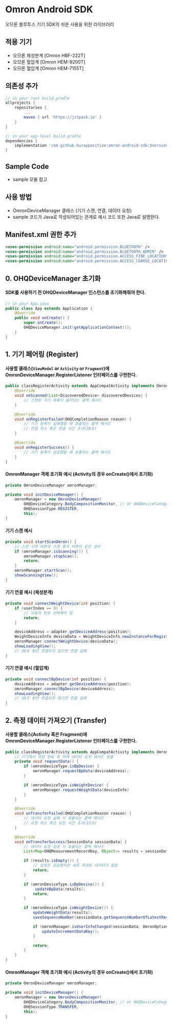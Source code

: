 # Omron Android SDK
오므론 블루투스 기기 SDK의 쉬운 사용을 위한 라이브러리

## 적용 기기
- 오므론 체성분계 [Omron HBF-222T]
- 오므론 혈압계 [Omron HEM-9200T]
- 오므론 혈압계 [Omron HEM-7155T]

## 의존성 추가
```gradle
// in your root build.gradle
allprojects {
    repositories {
        ...
        maven { url 'https://jitpack.io' }
    }
}

// in your app-level build.gradle
dependencies {
    implementation 'com.github.huraypositive:omron-android-sdk:$version'
}
```

## Sample Code
- sample 모듈 참고

## 사용 방법
- OmronDeviceManager 클래스 (기기 스캔, 연결, 데이터 요청)
- sample 코드가 Java로 작성되어있는 관계로 예시 코드 또한 Java로 설명한다.

## Manifest.xml 권한 추가
```xml
<uses-permission android:name="android.permission.BLUETOOTH" />
<uses-permission android:name="android.permission.BLUETOOTH_ADMIN" />
<uses-permission android:name="android.permission.ACCESS_FINE_LOCATION" />
<uses-permission android:name="android.permission.ACCESS_COARSE_LOCATION" />
```

## 0. OHQDeviceManager 초기화
#### SDK를 사용하기 전 OHQDeviceManager 인스턴스를 초기화해줘야 한다. 
```Java
// in your App.java
public class App extends Application {
    @Override
    public void onCreate() {
        super.onCreate();
        OHQDeviceManager.init(getApplicationContext());
    }
}
```

## 1. 기기 페어링 (Register)
#### 사용할 클래스(`ViewModel` or `Activity` or `Fragment`)에 OmronDeviceManager.RegisterListener 인터페이스를 구현한다.
```Java
public classRegisterActivity extends AppCompatActivity implements OmronDeviceManager.RegisterListener {
    @Override
    void onScanned(List<DiscoveredDevice> discoveredDevices) {
        // 스캔된 기기 목록이 들어오는 콜백 메서드
    }

    @Override
    void onRegisterFailed(OHQCompletionReason reason) {
        // 기기 등록이 실패했을 때 호출되는 콜백 메서드
        // 연결 취소 혹은 연결 시간 초과(30초)
    }

    @Override
    void onRegisterSuccess() {
        // 기기 등록이 성공했을 때 호출되는 콜백 메서드
    }
}
```

#### OmronManager 객체 초기화 예시 (Activity의 경우 onCreate()에서 초기화)
```Java
private OmronDeviceManager omronManager;

private void initDeviceManager() {
    omronManager = new OmronDeviceManager(
        OHQDeviceCategory.BodyCompositionMonitor, // or OHQDeviceCategory.BloodPressureMonitor
        OHQSessionType.REGISTER,
        this);
}
```

#### 기기 스캔 예시
```Java
private void startScanOmron() {
    // 스캔 시작 버튼과 스캔 중지 버튼이 같은 경우
    if (omronManager.isScanning()) {
        omronManager.stopScan();
        return;
    }
    omronManager.startScan();
    showScanningView();
}
```

#### 기기 연결 예시 (체성분계)
```Java
private void connectWeightDevice(int position) {
    if (userIndex == 0) {
        // 사용자 번호 선택해야 함
        return;
    }

    deviceAddress = adapter.getDeviceAddress(position);
    WeightDeviceInfo deviceData = WeightDeviceInfo.newInstanceForRegister(deviceAddress, userIndex);
    omronManager.connectWeightDevice(deviceData);
    showLoadingView();
    // 30초 동안 연결되지 않으면 연결 실패
}
```

#### 기기 연결 예시 (혈압계)
```Java
private void connectBpDevice(int position) {
    deviceAddress = adapter.getDeviceAddress(position);
    omronManager.connectBpDevice(deviceAddress);
    showLoadingView();
    // 30초 동안 연결되지 않으면 연결 실패
}
```

## 2. 측정 데이터 가져오기 (Transfer)
#### 사용할 클래스(Activity 혹은 Fragment)에 OmronDeviceManager.RegisterListener 인터페이스를 구현한다.
```Java
public classRegisterActivity extends AppCompatActivity implements OmronDeviceManager.TransferListener {
    // 기기에서 측정 완료 후 아래 데이터 요처 메서드 호출
    private void requestData() {
        if (omronDeviceType.isBpDevice) {
            omronManager.requestBpData(deviceAddress);
        }

        if (omronDeviceType.isWeightDevice) {
            omronManager.requestWeightData(deviceInfo)
        }
    }

    @Override
    void onTransferFailed(OHQCompletionReason reason) {
        // 데이터 요청 실패 시 호출되는 콜백 메서드
        // 요청 취소 혹은 요청 시간 초과(15초)
    }

    @Override
    void onTransferSuccess(SessionData sessionData) {
        // 데이터 요청 성공 시 호출되는 콜백 메서드
        List<Map<OHQMeasurementRecordKey, Object>> results = sessionData.getMeasurementRecords();

        if (results.isEmpty()) {
            // 요청은 성공했지만 새로 측정된 데이터가 없음
            return;
        }

        if (omronDeviceType.isBpDevice()) {
             updateBpData(results);
            return;
        }

        if (omronDeviceType.isWeightDevice()) {
            updateWeightData(results);
            saveSequenceNumber(sessionData.getSequenceNumberOfLatestRecord());

            if (omronManager.isUserInfoChanged(sessionData, OmronOption.getDemoUser())) {
                updateIncrementDataKey();
            }

            return;
        }
    }
}
```

#### OmronManager 객체 초기화 예시 (Activity의 경우 onCreate()에서 초기화)
```Java
private OmronDeviceManager omronManager;

private void initDeviceManager() {
    omronManager = new OmronDeviceManager(
        OHQDeviceCategory.BodyCompositionMonitor, // or OHQDeviceCategory.BloodPressureMonitor
        OHQSessionType.TRANSFER,
        this);
}
```

